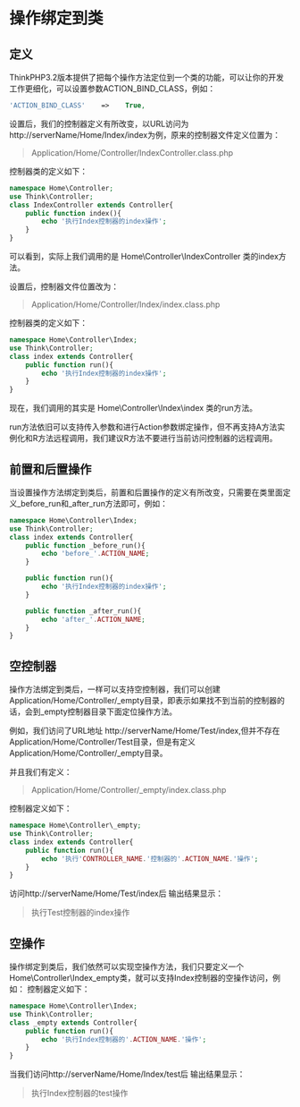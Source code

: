 # 操作绑定到类

## 定义

ThinkPHP3.2版本提供了把每个操作方法定位到一个类的功能，可以让你的开发工作更细化，可以设置参数ACTION_BIND_CLASS，例如：

```Php
'ACTION_BIND_CLASS'    =>    True,
```

设置后，我们的控制器定义有所改变，以URL访问为 http://serverName/Home/Index/index为例，原来的控制器文件定义位置为：


>Application/Home/Controller/IndexController.class.php

控制器类的定义如下：

```Php
namespace Home\Controller;
use Think\Controller;
class IndexController extends Controller{
    public function index(){
        echo '执行Index控制器的index操作';
    }
}
```

可以看到，实际上我们调用的是 Home\Controller\IndexController 类的index方法。

设置后，控制器文件位置改为：


>Application/Home/Controller/Index/index.class.php

控制器类的定义如下：

```Php
namespace Home\Controller\Index;
use Think\Controller;
class index extends Controller{
    public function run(){
        echo '执行Index控制器的index操作';
    }
}
```

现在，我们调用的其实是 Home\Controller\Index\index 类的run方法。

run方法依旧可以支持传入参数和进行Action参数绑定操作，但不再支持A方法实例化和R方法远程调用，我们建议R方法不要进行当前访问控制器的远程调用。

## 前置和后置操作

当设置操作方法绑定到类后，前置和后置操作的定义有所改变，只需要在类里面定义_before_run和_after_run方法即可，例如：

```Php
namespace Home\Controller\Index;
use Think\Controller;
class index extends Controller{
    public function _before_run(){
        echo 'before_'.ACTION_NAME;
    }

    public function run(){
        echo '执行Index控制器的index操作';
    }

    public function _after_run(){
        echo 'after_'.ACTION_NAME;
    }
}
```

## 空控制器

操作方法绑定到类后，一样可以支持空控制器，我们可以创建 Application/Home/Controller/_empty目录，即表示如果找不到当前的控制器的话，会到_empty控制器目录下面定位操作方法。


例如，我们访问了URL地址 http://serverName/Home/Test/index,但并不存在 Application/Home/Controller/Test目录，但是有定义 Application/Home/Controller/_empty目录。

并且我们有定义：

>Application/Home/Controller/_empty/index.class.php

控制器定义如下：

```Php
namespace Home\Controller\_empty;
use Think\Controller;
class index extends Controller{
    public function run(){
        echo '执行'CONTROLLER_NAME.'控制器的'.ACTION_NAME.'操作';
    }
}
```

访问http://serverName/Home/Test/index后 输出结果显示：

>执行Test控制器的index操作

## 空操作

操作绑定到类后，我们依然可以实现空操作方法，我们只要定义一个 Home\Controller\Index\_empty类，就可以支持Index控制器的空操作访问，例如： 控制器定义如下：

```Php
namespace Home\Controller\Index;
use Think\Controller;
class _empty extends Controller{
    public function run(){
        echo '执行Index控制器的'.ACTION_NAME.'操作';
    }
}
```

当我们访问http://serverName/Home/Index/test后 输出结果显示：

>执行Index控制器的test操作